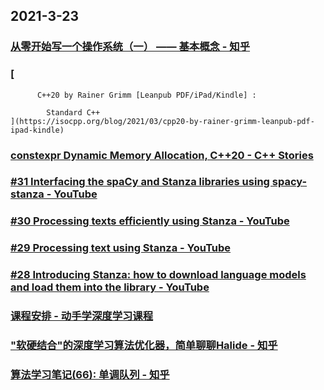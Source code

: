 
## 2021-3-23

### [从零开始写一个操作系统（一） —— 基本概念 - 知乎](https://zhuanlan.zhihu.com/p/350587132)

### [
              
          C++20 by Rainer Grimm [Leanpub PDF/iPad/Kindle] :
        
            Standard C++
    ](https://isocpp.org/blog/2021/03/cpp20-by-rainer-grimm-leanpub-pdf-ipad-kindle)

### [constexpr Dynamic Memory Allocation, C++20 - C++ Stories](https://www.cppstories.com/2021/constexpr-new-cpp20/)

### [#31 Interfacing the spaCy and Stanza libraries using spacy-stanza - YouTube](https://www.youtube.com/watch?v=Yqy7I7c7EXc&feature=youtu.be)

### [#30 Processing texts efficiently using Stanza - YouTube](https://www.youtube.com/watch?v=L2MmfJ3x5Jk&feature=youtu.be)

### [#29 Processing text using Stanza - YouTube](https://www.youtube.com/watch?v=w8vvgP4dQTU&feature=youtu.be)

### [#28 Introducing Stanza: how to download language models and load them into the library - YouTube](https://www.youtube.com/watch?reload=9&v=41aN-_NNY8g&feature=youtu.be)

### [课程安排 - 动手学深度学习课程](https://courses.d2l.ai/zh-v2/)

### ["软硬结合"的深度学习算法优化器，简单聊聊Halide - 知乎](https://zhuanlan.zhihu.com/p/358837301)

### [算法学习笔记(66): 单调队列 - 知乎](https://zhuanlan.zhihu.com/p/346354943)